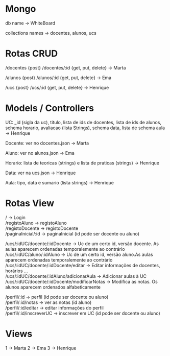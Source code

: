 # Mongo
db name -> WhiteBoard

collections names -> docentes, alunos, ucs

# Rotas CRUD
/docentes {post}
/docentes/:id {get, put, delete} -> Marta

/alunos {post}
/alunos/:id {get, put, delete} -> Ema

/ucs {post}
/ucs/:id {get, put, delete} -> Henrique


# Models / Controllers
UC: _id (sigla da uc), titulo, lista de ids de docentes, lista de ids de alunos, schema horario, avaliacao (lista Strings), schema data, lista de schema aula -> Henrique

Docente: ver no docentes.json -> Marta

Aluno: ver no alunos.json -> Ema

Horario: lista de teoricas (strings) e lista de praticas (strings) -> Henrique

Data: ver na ucs.json -> Henrique

Aula: tipo, data e sumario (lista strings) -> Henrique

# Rotas View
/ -> Login  
/registoAluno -> registoAluno  
/registoDocente -> registoDocente  
/paginaInicial/:id -> paginaInicial (id pode ser docente ou aluno)  

/ucs/:idUC/docente/:idDocente -> Uc de um certo id, versão docente. As aulas aparecem ordenadas temporalemente ao contrário
/ucs/:idUC/aluno/:idAluno -> Uc de um certo id, versão aluno.As aulas aparecem ordenadas temporalemente ao contrário
/ucs/:idUC/docente/:idDocente/editar -> Editar informações de docentes, horários ...  
/ucs/:idUC/docente/:idAluno/adicionarAula -> Adicionar aulas à UC  
/ucs/:idUC/docente/:idDocente/modificarNotas -> Modifica as notas. Os alunos aparecem ordenados alfabeticamente 

/perfil/:id -> perfil (id pode ser docente ou aluno)  
/perfil/:id/notas -> ver as notas (id aluno)  
/perfil/:id/editar -> editar informações do perfil  
/perfil/:id/inscreverUC -> inscrever em UC (id pode ser docente ou aluno)  


# Views

1 -> Marta
2 -> Ema
3 -> Henrique